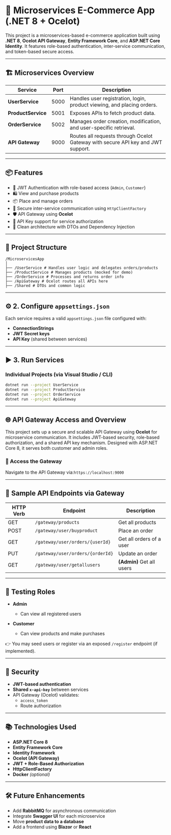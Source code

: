 # 🧩 Microservices E-Commerce App (.NET 8 + Ocelot)

This project is a microservices-based e-commerce application built using **.NET 8**, **Ocelot API Gateway**, **Entity Framework Core**, and **ASP.NET Core Identity**. It features role-based authentication, inter-service communication, and token-based secure access.

---

## 🏗️ Microservices Overview

| Service        | Port   | Description                                        |
|----------------|--------|----------------------------------------------------|
| **UserService**    | 5000   | Handles user registration, login, product viewing, and placing orders. |
| **ProductService** | 5001   | Exposes APIs to fetch product data.               |
| **OrderService**   | 5002   | Manages order creation, modification, and user-specific retrieval. |
| **API Gateway**    | 9000   | Routes all requests through Ocelot Gateway with secure API key and JWT support. |

---

## 📦 Features
- 🔐 JWT Authentication with role-based access (`Admin`, `Customer`)
- 🛍️ View and purchase products
- 📦 Place and manage orders
- 📡 Secure inter-service communication using `HttpClientFactory`
- 🛡️ API Gateway using **Ocelot**
- 🔑 API Key support for service authorization
- 🎯 Clean architecture with DTOs and Dependency Injection

---

## 📁 Project Structure
```
/MicroservicesApp
│
├── /UserService # Handles user logic and delegates orders/products
├── /ProductService # Manages products (mocked for demo)
├── /OrderService # Processes and returns order info
├── /ApiGateway # Ocelot routes all APIs here
├── /Shared # DTOs and common logic
```
--- 

## ⚙️ 2. Configure `appsettings.json`

Each service requires a valid `appsettings.json` file configured with:

- **ConnectionStrings**
- **JWT Secret keys**
- **API Key** (shared between services)

---

## ▶️ 3. Run Services

### Individual Projects (via Visual Studio / CLI)

```bash
dotnet run --project UserService
dotnet run --project ProductService
dotnet run --project OrderService
dotnet run --project ApiGateway
```
---
## 🌐 API Gateway Access and Overview

This project sets up a secure and scalable API Gateway using **Ocelot** for microservice communication. It includes JWT-based security, role-based authorization, and a shared API key mechanism. Designed with ASP.NET Core 8, it serves both customer and admin roles.

### 🚀 Access the Gateway
Navigate to the API Gateway via:`https://localhost:9000`

---
## 🔄 Sample API Endpoints via Gateway

| HTTP Verb | Endpoint                                 | Description                      |
|-----------|-------------------------------------------|----------------------------------|
| GET       | `/gateway/products`                       | Get all products                 |
| POST      | `/gateway/user/buyproduct`                | Place an order                   |
| GET       | `/gateway/user/orders/{userId}`           | Get all orders of a user         |
| PUT       | `/gateway/user/orders/{orderId}`          | Update an order                  |
| GET       | `/gateway/user/getallusers`               | **(Admin)** Get all users        |

---

## 🧪 Testing Roles

- **Admin**
  - Can view all registered users

- **Customer**
  - Can view products and make purchases

👉 You may seed users or register via an exposed `/register` endpoint (if implemented).

---

## 🔐 Security

- **JWT-based authentication**
- **Shared `x-api-key`** between services
- API Gateway (Ocelot) validates:
  - `access_token`
  - Route authorization

---

## 📚 Technologies Used

- **ASP.NET Core 8**
- **Entity Framework Core**
- **Identity Framework**
- **Ocelot (API Gateway)**
- **JWT + Role-Based Authorization**
- **HttpClientFactory**
- **Docker** *(optional)*

---

## 🛠️ Future Enhancements

- Add **RabbitMQ** for asynchronous communication
- Integrate **Swagger UI** for each microservice
- Move **product data to a database**
- Add a frontend using **Blazor** or **React**
